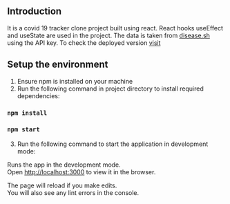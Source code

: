 ## Introduction

It is a covid 19 tracker clone project built using react. React hooks useEffect and useState are used in the project. The data is taken from [disease.sh](https://disease.sh/) using the API key. To check the deployed version [visit](https://covid-tracker-by-anum.web.app/)

## Setup the environment

1. Ensure npm is installed on your machine
2. Run the following command in project directory to install required dependencies:

### `npm install`

### `npm start`

3. Run the following command to start the application in development mode:

Runs the app in the development mode.\
Open [http://localhost:3000](http://localhost:3000) to view it in the browser.

The page will reload if you make edits.\
You will also see any lint errors in the console.
